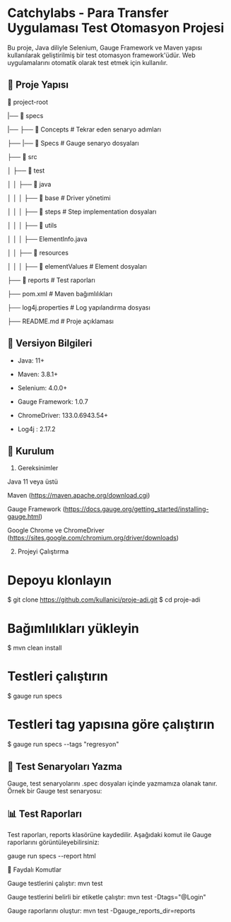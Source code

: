 # Catchylabs - Para Transfer Uygulaması Test Otomasyon Projesi

Bu proje, Java diliyle Selenium, Gauge Framework ve Maven yapısı kullanılarak geliştirilmiş bir test otomasyon framework'üdür. Web uygulamalarını otomatik olarak test etmek için kullanılır.

## 📌  Proje Yapısı

📂 project-root

|── 📂 specs

|── ├── 📂 Concepts # Tekrar eden senaryo adımları

├── |── 📂 Specs    # Gauge senaryo dosyaları

├── 📂 src       

│   ├── 📂 test

│   │   ├── 📂 java

│   │   │   ├── 📂 base    # Driver yönetimi

│   │   │   ├── 📂 steps   # Step implementation dosyaları

│   │   │   ├── 📂 utils   

│   │   │   ├── ElementInfo.java

│   │   ├── 📂 resources

│   │   │   ├── 📂 elementValues    # Element dosyaları

├── 📂 reports  # Test raporları

├── pom.xml  # Maven bağımlılıkları

├── log4j.properties  # Log yapılandırma dosyası

├── README.md  # Proje açıklaması

## 📌  Versiyon Bilgileri
* Java: 11+

* Maven: 3.8.1+

* Selenium: 4.0.0+

* Gauge Framework: 1.0.7

* ChromeDriver: 133.0.6943.54+

* Log4j : 2.17.2


## 🚀 Kurulum

1. Gereksinimler

Java 11 veya üstü

Maven (https://maven.apache.org/download.cgi)

Gauge Framework (https://docs.gauge.org/getting_started/installing-gauge.html)

Google Chrome ve ChromeDriver (https://sites.google.com/chromium.org/driver/downloads)

2. Projeyi Çalıştırma

# Depoyu klonlayın
$ git clone https://github.com/kullanici/proje-adi.git
$ cd proje-adi

# Bağımlılıkları yükleyin
$ mvn clean install

# Testleri çalıştırın
$ gauge run specs

# Testleri tag yapısına göre çalıştırın
$ gauge run specs --tags "regresyon"

## 📝 Test Senaryoları Yazma

Gauge, test senaryolarını .spec dosyaları içinde yazmamıza olanak tanır.
Örnek bir Gauge test senaryosu:

## 📊 Test Raporları

Test raporları, reports klasörüne kaydedilir. Aşağıdaki komut ile Gauge raporlarını görüntüleyebilirsiniz:

gauge run specs --report html

📌 Faydalı Komutlar

Gauge testlerini çalıştır: mvn test

Gauge testlerini belirli bir etiketle çalıştır: mvn test -Dtags="@Login"

Gauge raporlarını oluştur: mvn test -Dgauge_reports_dir=reports